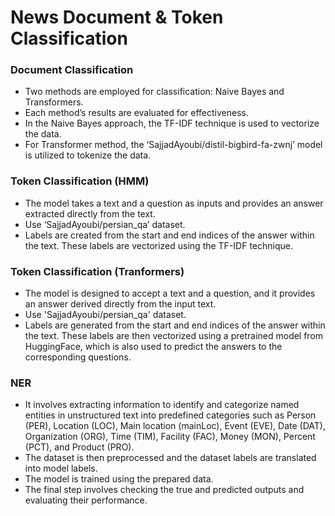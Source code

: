 # News Document & Token Classification

### Document Classification

- Two methods are employed for classification: Naive Bayes and Transformers. 
- Each method’s results are evaluated for effectiveness.
- In the Naive Bayes approach, the TF-IDF technique is used to vectorize the data.
- For Transformer method, the ‘SajjadAyoubi/distil-bigbird-fa-zwnj’ model is utilized to tokenize the data.

### Token Classification (HMM)

- The model takes a text and a question as inputs and provides an answer extracted directly from the text.
- Use ‘SajjadAyoubi/persian_qa’ dataset.
- Labels are created from the start and end indices of the answer within the text. These labels are vectorized using the TF-IDF technique.

### Token Classification (Tranformers)

- The model is designed to accept a text and a question, and it provides an answer derived directly from the input text.
- Use 'SajjadAyoubi/persian_qa' dataset.
- Labels are generated from the start and end indices of the answer within the text. These labels are then vectorized using a pretrained model from HuggingFace, which is also used to predict the answers to the corresponding questions.


### NER
- It involves extracting information to identify and categorize named entities in unstructured text into predefined categories such as Person (PER), Location (LOC), Main location (mainLoc), Event (EVE), Date (DAT), Organization (ORG), Time (TIM), Facility (FAC), Money (MON), Percent (PCT), and Product (PRO).
- The dataset is then preprocessed and the dataset labels are translated into model labels.
- The model is trained using the prepared data.
- The final step involves checking the true and predicted outputs and evaluating their performance.
